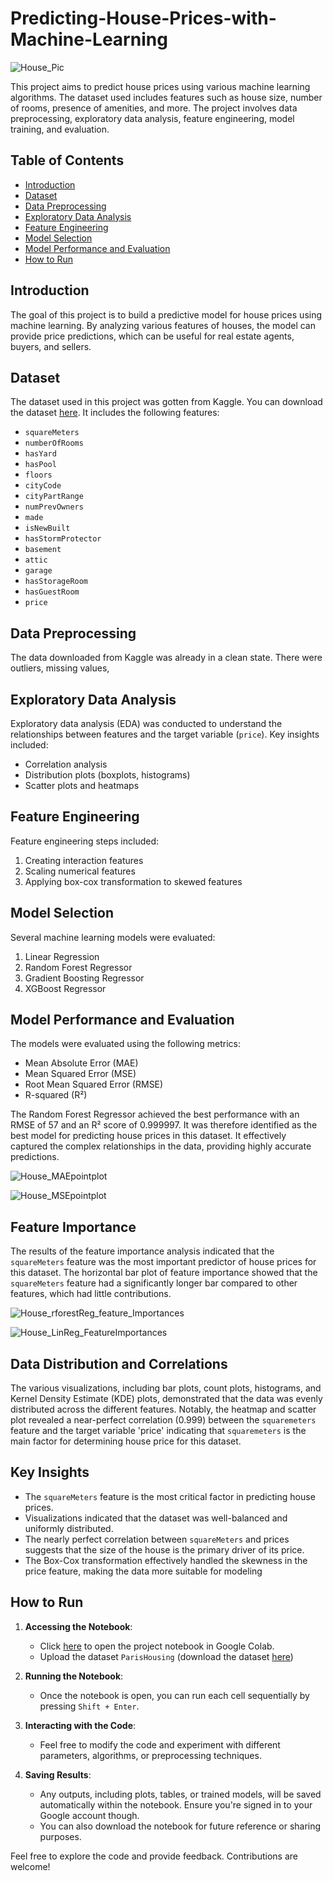 # Predicting-House-Prices-with-Machine-Learning

![House_Pic](https://github.com/user-attachments/assets/f1d45412-0dae-4f6d-bc1e-c92b22380030)

This project aims to predict house prices using various machine learning algorithms. The dataset used includes features such as house size, number of rooms, presence of amenities, and more. The project involves data preprocessing, exploratory data analysis, feature engineering, model training, and evaluation.

## Table of Contents

- [Introduction](#introduction)
- [Dataset](#dataset)
- [Data Preprocessing](#data-preprocessing)
- [Exploratory Data Analysis](#exploratory-data-analysis)
- [Feature Engineering](#feature-engineering)
- [Model Selection](#model-selection)
- [Model Performance and Evaluation](#model-performance-and-evaluation)
- [How to Run](#how-to-run)

## Introduction

The goal of this project is to build a predictive model for house prices using machine learning. By analyzing various features of houses, the model can provide price predictions, which can be useful for real estate agents, buyers, and sellers.

## Dataset

The dataset used in this project was gotten from Kaggle. You can download the dataset [here](https://www.kaggle.com/datasets/mssmartypants/paris-housing-price-prediction). It includes the following features:

- `squareMeters`
- `numberOfRooms`
- `hasYard`
- `hasPool`
- `floors`
- `cityCode`
- `cityPartRange`
- `numPrevOwners`
- `made`
- `isNewBuilt`
- `hasStormProtector`
- `basement`
- `attic`
- `garage`
- `hasStorageRoom`
- `hasGuestRoom`
- `price`

## Data Preprocessing

The data downloaded from Kaggle was already in a clean state. There were outliers, missing values, 

## Exploratory Data Analysis

Exploratory data analysis (EDA) was conducted to understand the relationships between features and the target variable (`price`). Key insights included:

- Correlation analysis
- Distribution plots (boxplots, histograms)
- Scatter plots and heatmaps

## Feature Engineering

Feature engineering steps included:

1. Creating interaction features
2. Scaling numerical features
3. Applying box-cox transformation to skewed features

## Model Selection

Several machine learning models were evaluated:

1. Linear Regression
2. Random Forest Regressor
3. Gradient Boosting Regressor
4. XGBoost Regressor

## Model Performance and Evaluation

The models were evaluated using the following metrics:

- Mean Absolute Error (MAE)
- Mean Squared Error (MSE)
- Root Mean Squared Error (RMSE)
- R-squared (R²)

The Random Forest Regressor achieved the best performance with an RMSE of 57 and an R² score of 0.999997. It was  therefore identified as the best model for predicting house prices in this dataset. It effectively captured the complex relationships in the data, providing highly accurate predictions.

![House_MAEpointplot](https://github.com/user-attachments/assets/0150312b-5f20-48ec-b835-c356a18cc8fc)

![House_MSEpointplot](https://github.com/user-attachments/assets/2b6ef180-7a94-443f-bd24-e0424d0bec09)

## Feature Importance
The results of the feature importance analysis indicated that the `squareMeters` feature was the most important predictor of house prices for this dataset. The horizontal bar plot of feature importance showed that the `squareMeters` feature had a significantly longer bar compared to other features, which had little contributions.

![House_rforestReg_feature_Importances](https://github.com/user-attachments/assets/3cc009a1-fb3b-4f8b-a95a-5235573b4261)

![House_LinReg_FeatureImportances](https://github.com/user-attachments/assets/20e13bb3-bb74-46e2-8291-e8a5a435b768)

## Data Distribution and Correlations
The various visualizations, including bar plots, count plots, histograms, and Kernel Density Estimate (KDE) plots, demonstrated that the data was evenly distributed across the different features. Notably, the heatmap and scatter plot revealed a near-perfect correlation (0.999) between the `squaremeters` feature and the target variable 'price' indicating that `squaremeters` is the main factor for determining house price for this dataset.

## Key Insights 
- The `squareMeters`  feature is the most critical factor in predicting house prices.
- Visualizations indicated that the dataset was well-balanced and uniformly distributed.
- The nearly perfect correlation between `squareMeters` and prices suggests that the size of the house is the primary driver of its price.
- The Box-Cox transformation effectively handled the skewness in the price feature, making the data more suitable for modeling



## How to Run

1. **Accessing the Notebook**:
   - Click [here](https://colab.research.google.com/drive/1FC27kAr9PnNgBwkypdU2B6EnaWq24j1H?usp=sharing) to open the project notebook in Google Colab.
   - Upload the dataset `ParisHousing` (download the dataset [here](https://www.kaggle.com/datasets/mssmartypants/paris-housing-price-prediction))

2. **Running the Notebook**:
   - Once the notebook is open, you can run each cell sequentially by pressing `Shift + Enter`.

3. **Interacting with the Code**:
   - Feel free to modify the code and experiment with different parameters, algorithms, or preprocessing techniques.

4. **Saving Results**:
   - Any outputs, including plots, tables, or trained models, will be saved automatically within the notebook. Ensure you're signed in to your Google account though.
   - You can also download the notebook for future reference or sharing purposes.


Feel free to explore the code and provide feedback. Contributions are welcome!
